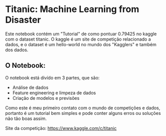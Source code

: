 # Titanic: Machine Learning from Disaster

Este notebook contém um "Tutorial" de como pontuar 0.79425 no kaggle com o dataset titanic. O kaggle é um site de competição relacionado
a dados, e o dataset é um hello-world no mundo dos "Kagglers" e também dos dados.




## O Notebook:
 
 O notebook está divído em 3 partes, que são: 
 <ul>
    <li>Análise de dados</li>
    <li>Feature engineering e limpeza de dados</li>
    <li>Criação de modelos e previsões</li>
 </ul>
 
 Como este é meu primeiro contato com o mundo de competições e dados, portanto é um tutorial bem simples e pode conter alguns erros 
 ou soluções não tão boas assim. 
 
Site da competição: https://www.kaggle.com/c/titanic
